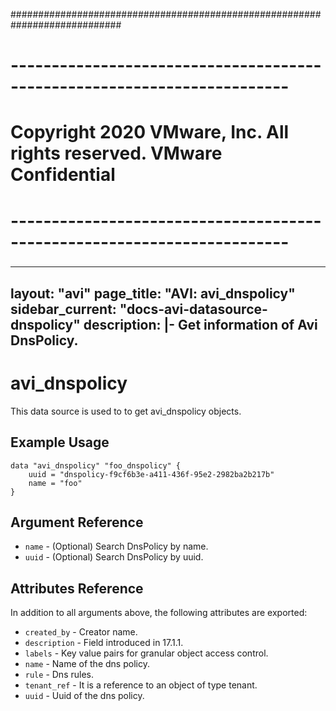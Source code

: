 ############################################################################
# ------------------------------------------------------------------------
# Copyright 2020 VMware, Inc.  All rights reserved. VMware Confidential
# ------------------------------------------------------------------------
###

---
layout: "avi"
page_title: "AVI: avi_dnspolicy"
sidebar_current: "docs-avi-datasource-dnspolicy"
description: |-
  Get information of Avi DnsPolicy.
---

# avi_dnspolicy

This data source is used to to get avi_dnspolicy objects.

## Example Usage

```hcl
data "avi_dnspolicy" "foo_dnspolicy" {
    uuid = "dnspolicy-f9cf6b3e-a411-436f-95e2-2982ba2b217b"
    name = "foo"
}
```

## Argument Reference

* `name` - (Optional) Search DnsPolicy by name.
* `uuid` - (Optional) Search DnsPolicy by uuid.

## Attributes Reference

In addition to all arguments above, the following attributes are exported:

* `created_by` - Creator name.
* `description` - Field introduced in 17.1.1.
* `labels` - Key value pairs for granular object access control.
* `name` - Name of the dns policy.
* `rule` - Dns rules.
* `tenant_ref` - It is a reference to an object of type tenant.
* `uuid` - Uuid of the dns policy.

